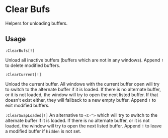 # Clear Bufs #

Helpers for unloading buffers.

## Usage ##

`:ClearBufs[!]`

Unload all inactive buffers (buffers which are not in any windows).
Append `!` to delete modified buffers.

`:ClearCurrent[!]`

Unload the current buffer.
All windows with the current buffer open will try to switch to the alternate buffer if it is loaded.
If there is no alternate buffer, or it is not loaded, the window will try to open the next listed buffer.
If that doesn't exist either, they will fallback to a new empty buffer.
Append `!` to exit modified buffers.

`:ClearSwapLoaded[!]`
An alternative to `<C-^>` which will try to switch to the alternate buffer if it is loaded.
If there is no alternate buffer, or it is not loaded, the window will try to open the next listed buffer.
Append `!` to leave a modified buffer if `hidden` is not set.
